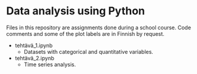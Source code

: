 # Data analysis using Python
Files in this repository are assignments done during a school course. Code comments and some of the plot labels are in Finnish by request.
- tehtävä_1.ipynb
  - Datasets with categorical and quantitative variables.
- tehtävä_2.ipynb
  - Time series analysis.
